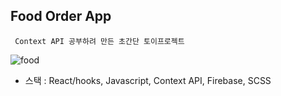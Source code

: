 ## Food Order App

 ``` Context API 공부하려 만든 초간단 토이프로젝트```
 
 
 ![food](https://user-images.githubusercontent.com/75575789/213295812-6c339b74-58df-4fa5-abd0-3a3ea478adde.gif)

* 스택 : React/hooks, Javascript, Context API, Firebase, SCSS
